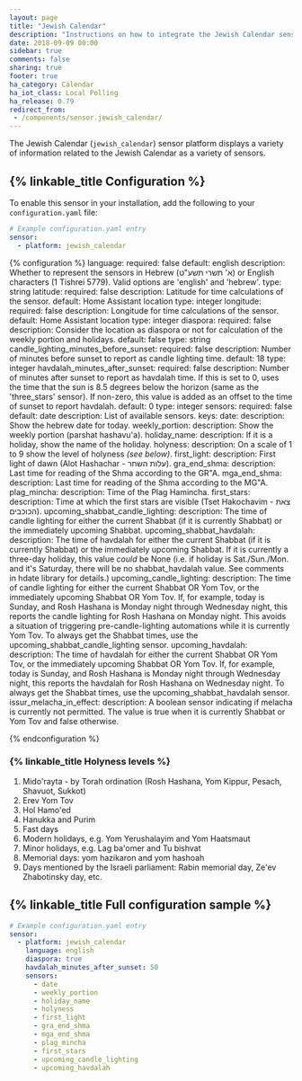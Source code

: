 ```yaml
---
layout: page
title: "Jewish Calendar"
description: "Instructions on how to integrate the Jewish Calendar sensor within Home Assistant."
date: 2018-09-09 00:00
sidebar: true
comments: false
sharing: true
footer: true
ha_category: Calendar
ha_iot_class: Local Polling
ha_release: 0.79
redirect_from:
 - /components/sensor.jewish_calendar/
---
```


The Jewish Calendar (`jewish_calendar`) sensor platform displays a variety of information related to the Jewish Calendar as a variety of sensors.

## {% linkable_title Configuration %}

To enable this sensor in your installation, add the following to your `configuration.yaml` file:

```yaml
# Example configuration.yaml entry
sensor:
  - platform: jewish_calendar
```

{% configuration %}
language:
  required: false
  default: english
  description: Whether to represent the sensors in Hebrew (א' תשרי תשע"ט) or English characters (1 Tishrei 5779). Valid options are 'english' and 'hebrew'.
  type: string
latitude:
  required: false
  description: Latitude for time calculations of the sensor.
  default: Home Assistant location
  type: integer
longitude:
  required: false
  description: Longitude for time calculations of the sensor.
  default: Home Assistant location
  type: integer
diaspora:
  required: false
  description: Consider the location as diaspora or not for calculation of the weekly portion and holidays.
  default: false
  type: string
candle_lighting_minutes_before_sunset:
  required: false
  description: Number of minutes before sunset to report as candle lighting time.
  default: 18
  type: integer
havdalah_minutes_after_sunset:
  required: false
  description: Number of minutes after sunset to report as havdalah time. If this is set to 0, uses the time that the sun is 8.5 degrees below the horizon (same as the 'three_stars' sensor). If non-zero, this value is added as an offset to the time of sunset to report havdalah.
  default: 0
  type: integer
sensors:
  required: false
  default: date
  description: List of available sensors.
  keys:
    date:
      description: Show the hebrew date for today.
    weekly_portion:
      description: Show the weekly portion (parshat hashavu'a).
    holiday_name:
      description: If it is a holiday, show the name of the holiday.
    holyness:
      description: On a scale of 1 to 9 show the level of holyness _(see below)_.
    first_light:
      description: First light of dawn (Alot Hashachar - עלות השחר).
    gra_end_shma:
      description: Last time for reading of the Shma according to the GR"A.
    mga_end_shma:
      description: Last time for reading of the Shma according to the MG"A.
    plag_mincha:
      description: Time of the Plag Hamincha.
    first_stars:
      description: Time at which the first stars are visible (Tset Hakochavim - צאת הכוכבים).
    upcoming_shabbat_candle_lighting:
      description: The time of candle lighting for either the current Shabbat (if it is currently Shabbat) or the immediately upcoming Shabbat.
    upcoming_shabbat_havdalah:
      description: The time of havdalah for either the current Shabbat (if it is currently Shabbat) or the immediately upcoming Shabbat. If it is currently a three-day holiday, this value *could* be None (i.e. if holiday is Sat./Sun./Mon. and it's Saturday, there will be no shabbat_havdalah value. See comments in hdate library for details.)
    upcoming_candle_lighting:
      description: The time of candle lighting for either the current Shabbat OR Yom Tov, or the immediately upcoming Shabbat OR Yom Tov. If, for example, today is Sunday, and Rosh Hashana is Monday night through Wednesday night, this reports the candle lighting for Rosh Hashana on Monday night. This avoids a situation of triggering pre-candle-lighting automations while it is currently Yom Tov. To always get the Shabbat times, use the upcoming_shabbat_candle_lighting sensor.
    upcoming_havdalah:
      description: The time of havdalah for either the current Shabbat OR Yom Tov, or the immediately upcoming Shabbat OR Yom Tov. If, for example, today is Sunday, and Rosh Hashana is Monday night through Wednesday night, this reports the havdalah for Rosh Hashana on Wednesday night. To always get the Shabbat times, use the upcoming_shabbat_havdalah sensor.
    issur_melacha_in_effect:
      description: A boolean sensor indicating if melacha is currently not permitted. The value is true when it is currently Shabbat or Yom Tov and false otherwise.

{% endconfiguration %}

### {% linkable_title Holyness levels %}

1. Mido'rayta - by Torah ordination (Rosh Hashana, Yom Kippur, Pesach, Shavuot, Sukkot)
2. Erev Yom Tov
3. Hol Hamo'ed
4. Hanukka and Purim
5. Fast days
6. Modern holidays, e.g. Yom Yerushalayim and Yom Haatsmaut
7. Minor holidays, e.g. Lag ba'omer and Tu bishvat
8. Memorial days: yom hazikaron and yom hashoah
9. Days mentioned by the Israeli parliament: Rabin memorial day, Ze'ev Zhabotinsky day, etc.

## {% linkable_title Full configuration sample %}

```yaml
# Example configuration.yaml entry
sensor:
  - platform: jewish_calendar
    language: english
    diaspora: true
    havdalah_minutes_after_sunset: 50
    sensors:
      - date
      - weekly_portion
      - holiday_name
      - holyness
      - first_light
      - gra_end_shma
      - mga_end_shma
      - plag_mincha
      - first_stars
      - upcoming_candle_lighting
      - upcoming_havdalah
```
